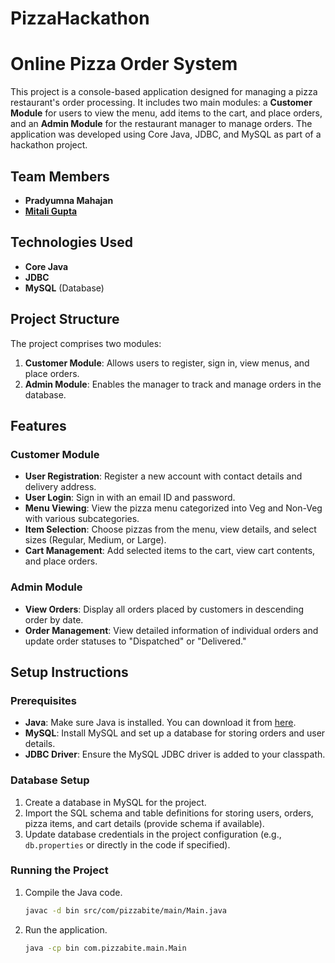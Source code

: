# PizzaHackathon

# Online Pizza Order System

This project is a console-based application designed for managing a pizza restaurant's order processing. It includes two main modules: a **Customer Module** for users to view the menu, add items to the cart, and place orders, and an **Admin Module** for the restaurant manager to manage orders. The application was developed using Core Java, JDBC, and MySQL as part of a hackathon project.

## Team Members
- **Pradyumna Mahajan**
- **[Mitali Gupta](https://github.com/mitaligupta141)**

## Technologies Used
- **Core Java**
- **JDBC**
- **MySQL** (Database)

## Project Structure

The project comprises two modules:
1. **Customer Module**: Allows users to register, sign in, view menus, and place orders.
2. **Admin Module**: Enables the manager to track and manage orders in the database.

## Features

### Customer Module
- **User Registration**: Register a new account with contact details and delivery address.
- **User Login**: Sign in with an email ID and password.
- **Menu Viewing**: View the pizza menu categorized into Veg and Non-Veg with various subcategories.
- **Item Selection**: Choose pizzas from the menu, view details, and select sizes (Regular, Medium, or Large).
- **Cart Management**: Add selected items to the cart, view cart contents, and place orders.

### Admin Module
- **View Orders**: Display all orders placed by customers in descending order by date.
- **Order Management**: View detailed information of individual orders and update order statuses to "Dispatched" or "Delivered."

## Setup Instructions

### Prerequisites
- **Java**: Make sure Java is installed. You can download it from [here](https://www.oracle.com/java/technologies/javase-downloads.html).
- **MySQL**: Install MySQL and set up a database for storing orders and user details.
- **JDBC Driver**: Ensure the MySQL JDBC driver is added to your classpath.

### Database Setup
1. Create a database in MySQL for the project.
2. Import the SQL schema and table definitions for storing users, orders, pizza items, and cart details (provide schema if available).
3. Update database credentials in the project configuration (e.g., `db.properties` or directly in the code if specified).

### Running the Project
1. Compile the Java code.
   ```bash
   javac -d bin src/com/pizzabite/main/Main.java
   ```
2. Run the application.
   ```bash
   java -cp bin com.pizzabite.main.Main
   ```

